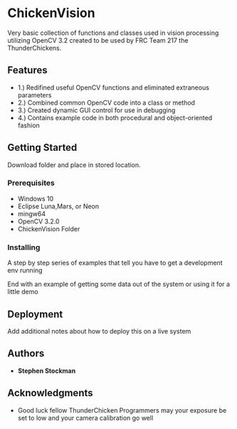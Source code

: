 # ChickenVision

Very basic collection of functions and classes used in vision processing utilizing OpenCV 3.2 created to be used by FRC Team 217 the ThunderChickens. 

## Features

* 1.) Redifined useful OpenCV functions and eliminated extraneous parameters
* 2.) Combined common OpenCV code into a class or method 
* 3.) Created dynamic GUI control for use in debugging 
* 4.) Contains example code in both procedural and object-oriented fashion

## Getting Started

Download folder and place in stored location.

### Prerequisites

* Windows 10
* Eclipse Luna,Mars, or Neon
* mingw64
* OpenCV 3.2.0
* ChickenVision Folder


### Installing

A step by step series of examples that tell you have to get a development env running

End with an example of getting some data out of the system or using it for a little demo

## Deployment

Add additional notes about how to deploy this on a live system

## Authors

* **Stephen Stockman**

## Acknowledgments

* Good luck fellow ThunderChicken Programmers may your exposure be set to low and your camera calibration go well
